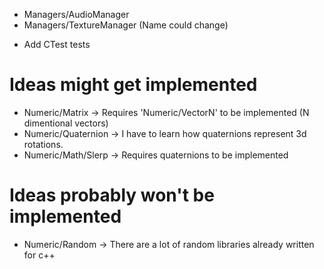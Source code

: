 + Managers/AudioManager
+ Managers/TextureManager (Name could change)

- Add CTest tests

# Ideas might get implemented
+ Numeric/Matrix -> Requires 'Numeric/VectorN<T>' to be implemented (N dimentional vectors)
+ Numeric/Quaternion -> I have to learn how quaternions represent 3d rotations.
+ Numeric/Math/Slerp -> Requires quaternions to be implemented

# Ideas probably won't be implemented
+ Numeric/Random -> There are a lot of random libraries already written for c++ 

